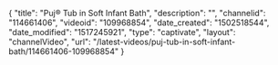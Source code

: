 {
    "title": "Puj&reg;  Tub in Soft Infant Bath",
    "description": "",
    "channelid": "114661406",
    "videoid": "109968854",
    "date_created": "1502518544",
    "date_modified": "1517245921",
    "type": "captivate",
    "layout": "channelVideo",
    "url": "\/latest-videos\/puj-tub-in-soft-infant-bath\/114661406-109968854"
}